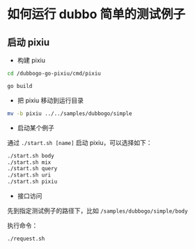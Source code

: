 # 如何运行 dubbo 简单的测试例子

## 启动 pixiu

- 构建 pixiu

```bash
cd /dubbogo-go-pixiu/cmd/pixiu

go build
```

- 把 pixiu 移动到运行目录

```bash
mv -b pixiu ../../samples/dubbogo/simple
```

- 启动某个例子

通过 `./start.sh [name]` 启动 pixiu，可以选择如下：

```bash
./start.sh body
./start.sh mix
./start.sh query
./start.sh uri
./start.sh pixiu
```

- 接口访问

先到指定测试例子的路径下，比如 `/samples/dubbogo/simple/body`

执行命令：

```bash
./request.sh
```

